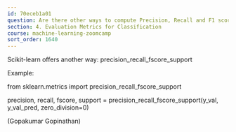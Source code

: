 ```yaml
---
id: 70eceb1a01
question: Are there other ways to compute Precision, Recall and F1 score?
section: 4. Evaluation Metrics for Classification
course: machine-learning-zoomcamp
sort_order: 1640
---
```


Scikit-learn offers another way: precision_recall_fscore_support

Example:

from sklearn.metrics import precision_recall_fscore_support

precision, recall, fscore, support = precision_recall_fscore_support(y_val, y_val_pred, zero_division=0)

(Gopakumar Gopinathan)

